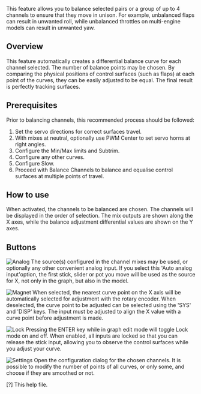 This feature allows you to balance selected pairs or a group of up to 4 channels to ensure that they move in unison. For example, unbalanced flaps can result in unwanted roll, while unbalanced throttles on multi-engine models can result in unwanted yaw.

## Overview
This feature automatically creates a differential balance curve for each channel selected. The number of balance points may be chosen. By comparing the physical positions of control surfaces (such as flaps) at each point of the curves, they can be easily adjusted to be equal. The final result is perfectly tracking surfaces.

## Prerequisites 
Prior to balancing channels, this recommended process should be followed:
1. Set the servo directions for correct surfaces travel.
2. With mixes at neutral, optionally use PWM Center to set servo horns at right angles.
3. Configure the Min/Max limits and Subtrim.
4. Configure any other curves.
5. Configure Slow.
6. Proceed with Balance Channels to balance and equalise control surfaces at multiple points of travel.

## How to use
When activated, the channels to be balanced are chosen. The channels will be displayed in the order of selection. The mix outputs are shown along the X axes, while the balance adjustment differential values are shown on the Y axes.

## Buttons
![Analog](FLASH:/bitmaps/system/icon_analog.png) The source(s) configured in the channel mixes may be used, or optionally any other convenient analog input. If you select this 'Auto analog input'option, the first stick, slider or pot you move will be used as the source for X, not only in the graph, but also in the model.

![Magnet](FLASH:/bitmaps/system/icon_magnet.png) When selected, the nearest curve point on the X axis will be automatically selected for adjustment with the rotary encoder. When deselected, the curve point to be adjusted can be selected using the 'SYS' and 'DISP' keys. The input must be adjusted to align the X value with a curve point before adjustment is made.

![Lock](FLASH:/bitmaps/system/icon_lock.png) Pressing the ENTER key while in graph edit mode will toggle Lock mode on and off. When enabled, all inputs are locked so that you can release the stick input, allowing you to observe the control surfaces while you adjust your curve.

![Settings](FLASH:/bitmaps/system/icon_system.png) Open the configuration dialog for the chosen channels. It is possible to modify the number of points of all curves, or only some, and choose if they are smoothed or not.

[?] This help file.